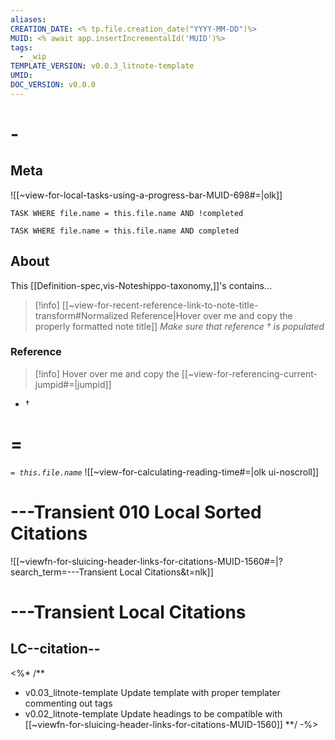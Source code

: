 ```yaml
---
aliases:
CREATION_DATE: <% tp.file.creation_date("YYYY-MM-DD")%>
MUID: <% await app.insertIncrementalId('MUID')%>
tags:
  - _wip
TEMPLATE_VERSION: v0.0.3_litnote-template
UMID: 
DOC_VERSION: v0.0.0
---
```


# -

## Meta

![[~view-for-local-tasks-using-a-progress-bar-MUID-698#=|olk]]

```dataview
TASK WHERE file.name = this.file.name AND !completed
```
```dataview
TASK WHERE file.name = this.file.name AND completed
```

## About
This [[Definition-spec,vis-Noteshippo-taxonomy,]]'s contains...

> [!info] [[~view-for-recent-reference-link-to-note-title-transform#Normalized Reference|Hover over me and copy the properly formatted note title]]
> *Make sure that reference † is populated*
### Reference

> [!info] Hover over me and copy the [[~view-for-referencing-current-jumpid#=|jumpid]]

* †

# =

*`= this.file.name`*
![[~view-for-calculating-reading-time#=|olk ui-noscroll]]

# ---Transient 010 Local Sorted Citations

![[~viewfn-for-sluicing-header-links-for-citations-MUID-1560#=|?search_term=---Transient Local Citations&t=nlk]]

# ---Transient Local Citations

## LC--citation--

<%* /**
* v0.03_litnote-template Update template with proper templater commenting out tags
* v0.02_litnote-template Update headings to be compatible with  [[~viewfn-for-sluicing-header-links-for-citations-MUID-1560]]
**/ -%>
